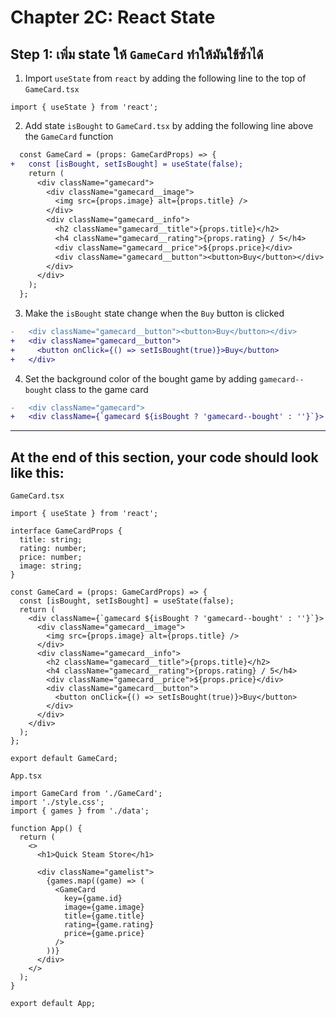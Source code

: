 # Chapter 2C: React State

## Step 1: เพิ่ม state ให้ `GameCard` ทำให้มันใช้ซ้ำได้

1. Import `useState` from `react` by adding the following line to the top of `GameCard.tsx`

```tsx
import { useState } from 'react';
```

2. Add state `isBought` to `GameCard.tsx` by adding the following line above the `GameCard` function

```diff
  const GameCard = (props: GameCardProps) => {
+   const [isBought, setIsBought] = useState(false);
    return (
      <div className="gamecard">
        <div className="gamecard__image">
          <img src={props.image} alt={props.title} />
        </div>
        <div className="gamecard__info">
          <h2 className="gamecard__title">{props.title}</h2>
          <h4 className="gamecard__rating">{props.rating} / 5</h4>
          <div className="gamecard__price">${props.price}</div>
          <div className="gamecard__button"><button>Buy</button></div>
        </div>
      </div>
    );
  };
```

3. Make the `isBought` state change when the `Buy` button is clicked

```diff
-   <div className="gamecard__button"><button>Buy</button></div>
+   <div className="gamecard__button">
+     <button onClick={() => setIsBought(true)}>Buy</button>
+   </div>
```

4. Set the background color of the bought game by adding `gamecard--bought` class to the game card

```diff
-   <div className="gamecard">
+   <div className={`gamecard ${isBought ? 'gamecard--bought' : ''}`}>
```

---

## At the end of this section, your code should look like this:

`GameCard.tsx`

```tsx
import { useState } from 'react';

interface GameCardProps {
  title: string;
  rating: number;
  price: number;
  image: string;
}

const GameCard = (props: GameCardProps) => {
  const [isBought, setIsBought] = useState(false);
  return (
    <div className={`gamecard ${isBought ? 'gamecard--bought' : ''}`}>
      <div className="gamecard__image">
        <img src={props.image} alt={props.title} />
      </div>
      <div className="gamecard__info">
        <h2 className="gamecard__title">{props.title}</h2>
        <h4 className="gamecard__rating">{props.rating} / 5</h4>
        <div className="gamecard__price">${props.price}</div>
        <div className="gamecard__button">
          <button onClick={() => setIsBought(true)}>Buy</button>
        </div>
      </div>
    </div>
  );
};

export default GameCard;
```

`App.tsx`

```tsx
import GameCard from './GameCard';
import './style.css';
import { games } from './data';

function App() {
  return (
    <>
      <h1>Quick Steam Store</h1>

      <div className="gamelist">
        {games.map((game) => (
          <GameCard
            key={game.id}
            image={game.image}
            title={game.title}
            rating={game.rating}
            price={game.price}
          />
        ))}
      </div>
    </>
  );
}

export default App;
```
